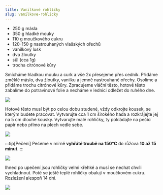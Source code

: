 ```yaml
---
title: Vanilkové rohlíčky
slug: vanilkove-rohlicky
---
```


- 250 g másla
- 350 g hladké mouky
- 110 g moučkového cukru
- 120-150 g nastrouhaných vlašských ořechů
- vanilkový lusk
- dva žloutky
- sůl (cca 1g)
- trocha citrónové kůry

Smícháme hladkou mouku a curk a vše 2x přesejeme přes cedník. Přidáme změklé máslo, dva žloutky, vanilku a jemně
nastrouhané ořechy. Osolíme a přidáme trochu citrónové kůry. Zpracujeme vláční těsto, hotové těsto zabalíme do
potravinové folie a necháme v lednici odležet do ruhého dne.

![](./rohlicky-testo.jpg)

Hotové těsto musí být po celou dobu studené, vždy odkrojte kousek, se kterým budete pracovat. Vytvarujte cca 1 cm
širokého hada a rozkrájejte jej na 5 cm dlouhé kousky. Vytvarujte malé rohlíčky, ty pokládajte na pečící papír nebo
přímo na plech vedle sebe.

![](./rohlicky-plech.jpg)

:::tip[Pečení] Pečeme v mírně **vyhřáté troubě na 150°C** do růžova **10 až 15 minut**. :::

![](./rohlicky.jpg)

Ihned po upečení jsou rohlíčky velmi křehké a musí se nechat chvíli vychladnout. Poté se ještě teplé rohlíčky obalují v
moučkovém cukru. Rozležení alespoň 14 dní.

![](./rohlicky-detail.jpg)
